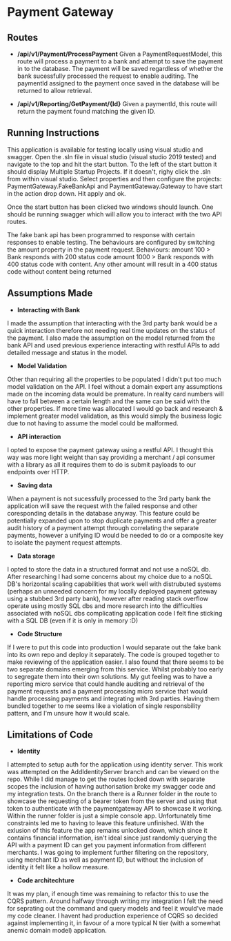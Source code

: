 # Payment Gateway

## Routes

- **/api/v1/Payment/ProcessPayment**
Given a PaymentRequestModel, this route will process a payment to a bank and attempt to save the payment in to the database. The payment will be saved regardless of whether the bank sucessfully processed the request to enable auditing. The paymentId assigned to the payment once saved in the database will be returned to allow retrieval.



- **/api/v1/Reporting/GetPayment/{Id}**
Given a paymentId, this route will return the payment found matching the given ID.



## Running Instructions
This application is available for testing locally using visual studio and swagger. Open the .sln file in visual studio (visual studio 2019 tested) and navigate to the top and hit the start button. To the left of the start button it should display Multiple Startup Projects. If it doesn't, righy click the .sln from within visual studio. Select properties and then configure the projects: PaymentGateway.FakeBankApi and PaymentGateway.Gateway to have start in the action drop down. Hit apply and ok.

Once the start button has been clicked two windows should launch. One should be running swagger which will allow you to interact with the two API routes.

The fake bank api has been programmed to response with certain responses to enable testing. The behaviours are configured by switching the amount property in the payment request.
Behaviours:
amount 100 > Bank responds with 200 status code
amount 1000 > Bank responds with 400 status code with content.
Any other amount will result in a 400 status code without content being returned


## Assumptions Made

- **Interacting with Bank**

I made the assumption that interacting with the 3rd party bank would be a quick interaction therefore not needing real time updates on the status of the payment. I also made the assumption on the model returned from the bank API and used previous experience interacting with restful APIs to add detailed message and status in the model.

- **Model Validation**

Other than requiring all the properties to be populated I didn't put too much model validation on the API. I feel without a domain expert any assumptions made on the incoming data would be premature. In reality card numbers will have to fall between a certain length and the same can be said with the other properties. If more time was allocated I would go back and research & implement greater model validation, as this would simply the business logic due to not having to assume the model could be malformed.

- **API interaction**

I opted to expose the payment gateway using a restful API. I thought this way was more light weight than say providing a merchant / api consumer with a library as all it requires them to do is submit payloads to our endpoints over HTTP. 

- **Saving data**

When a payment is not sucessfully processed to the 3rd party bank the application will save the request with the failed response and other coresponding details in the database anyway. This feature could be potentially expanded upon to stop duplicate payments and offer a greater audit history of a payment attempt through correlating the separate payments, however a unifying ID would be needed to do or a composite key to isolate the payment request attempts.

- **Data storage**

I opted to store the data in a structured format and not use a noSQL db. After researching I had some concerns about my choice due to a noSQL DB's horizontal scaling capabilities that work well with distrubuted systems (perhaps an unneeded concern for my locally deployed payment gateway using a stubbed 3rd party bank), however after reading stack overflow operate using mostly SQL dbs and more research into the difficulties associated with noSQL dbs complicating application code I felt fine sticking with a SQL DB (even if it is only in memory :D)

- **Code Structure**

If I were to put this code into production I would separate out the fake bank into its own repo and deploy it separately. The code is grouped together to make reviewing of the application easier. I also found that there seems to be two separate domains emerging from this service. Whilst probably too early to segregate them into their own solutions. My gut feeling was to have a reporting micro service that could handle auditing and retrieval of the payment requests and a payment processing micro service that would handle processing payments and integrating with 3rd parties. Having them bundled together to me seems like a violation of single responsbility pattern, and I'm unsure how it would scale.

## Limitations of Code

- **Identity**

I attempted to setup auth for the application using identity server. This work was attempted on the AddIdentityServer branch and can be viewed on the repo. While I did manage to get the routes locked down with separate scopes the inclusion of having authorisation broke my swagger code and my integration tests. On the branch there is a Runner folder in the route to showcase the requesting of a bearer token from the server and using that token to authenticate with the paymentgateway API to showcase it working. Within the runner folder is just a simple console app. Unfortunately time constraints led me to having to leave this feature unfinished. With the exlusion of this feature the app remains unlocked down, which since it contains financial information, isn't ideal since just randomly querying the API with a payment ID can get you payment information from different merchants. I was going to implement further filtering on the repository, using merchant ID as well as payment ID, but without the inclusion of identity it felt like a hollow measure.

- **Code architechture**

It was my plan, if enough time was remaining to refactor this to use the CQRS pattern. Around halfway through writing my integration I felt the need for seprating out the command and query models and feel it would've made my code cleaner. I havent had production experience of CQRS so decided against implementing it, in favour of a more typical N tier (with a somewhat anemic domain model) application.


